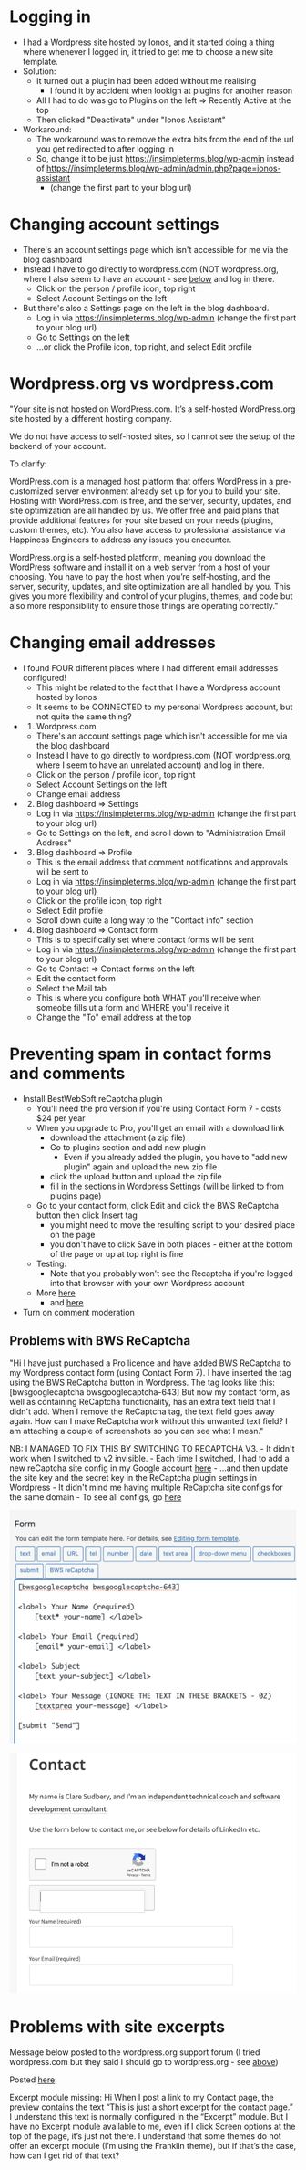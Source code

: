 # Logging in

- I had a Wordpress site hosted by Ionos, and it started doing a thing where whenever I logged in, it tried to get me to choose a new site template.
- Solution:
    - It turned out a plugin had been added without me realising
        - I found it by accident when lookign at plugins for another reason
    - All I had to do was go to Plugins on the left => Recently Active at the top
    - Then clicked "Deactivate" under "Ionos Assistant"
- Workaround:
    - The workaround was to remove the extra bits from the end of the url you get redirected to after logging in
    - So, change it to be just https://insimpleterms.blog/wp-admin instead of https://insimpleterms.blog/wp-admin/admin.php?page=ionos-assistant
        - (change the first part to your blog url)

# Changing account settings

- There's an account settings page which isn't accessible for me via the blog dashboard
- Instead I have to go directly to wordpress.com (NOT wordpress.org, where I also seem to have an account - see [below](#wordpressorg-vs-wordpresscom) and log in there.
    - Click on the person / profile icon, top right
    - Select Account Settings on the left
- But there's also a Settings page on the left in the blog dashboard.
    - Log in via https://insimpleterms.blog/wp-admin (change the first part to your blog url)
    - Go to Settings on the left
    - ...or click the Profile icon, top right, and select Edit profile

# Wordpress.org vs wordpress.com

"Your site is not hosted on WordPress.com. It’s a self-hosted WordPress.org site hosted by a different hosting company. 

We do not have access to self-hosted sites, so I cannot see the setup of the backend of your account.

To clarify:

WordPress.com is a managed host platform that offers WordPress in a pre-customized server environment already set up for you to build your site. Hosting with WordPress.com is free, and the server, security, updates, and site optimization are all handled by us. We offer free and paid plans that provide additional features for your site based on your needs (plugins, custom themes, etc). You also have access to professional assistance via Happiness Engineers to address any issues you encounter.

WordPress.org is a self-hosted platform, meaning you download the WordPress software and install it on a web server from a host of your choosing. You have to pay the host when you’re self-hosting, and the server, security, updates, and site optimization are all handled by you. This gives you more flexibility and control of your plugins, themes, and code but also more responsibility to ensure those things are operating correctly."

# Changing email addresses

- I found FOUR different places where I had different email addresses configured!
    - This might be related to the fact that I have a Wordpress account hosted by Ionos
    - It seems to be CONNECTED to my personal Wordpress account, but not quite the same thing?
- 1. Wordpress.com
    - There's an account settings page which isn't accessible for me via the blog dashboard
    - Instead I have to go directly to wordpress.com (NOT wordpress.org, where I seem to have an unrelated account) and log in there.
    - Click on the person / profile icon, top right
    - Select Account Settings on the left
    - Change email address
- 2. Blog dashboard => Settings
    - Log in via https://insimpleterms.blog/wp-admin (change the first part to your blog url)
    - Go to Settings on the left, and scroll down to "Administration Email Address"
- 3. Blog dashboard => Profile
    - This is the email address that comment notifications and approvals will be sent to
    - Log in via https://insimpleterms.blog/wp-admin (change the first part to your blog url)
    - Click on the profile icon, top right
    - Select Edit profile
    - Scroll down quite a long way to the "Contact info" section
- 4. Blog dashboard => Contact form
    - This is to specifically set where contact forms will be sent
    - Log in via https://insimpleterms.blog/wp-admin (change the first part to your blog url)
    - Go to Contact => Contact forms on the left
    - Edit the contact form
    - Select the Mail tab
    - This is where you configure both WHAT you'll receive when someobe fills ut a form and WHERE you'll receive it
    - Change the "To" email address at the top

# Preventing spam in contact forms and comments

- Install BestWebSoft reCaptcha plugin
    - You'll need the pro version if you're using Contact Form 7 - costs $24 per year
    - When you upgrade to Pro, you'll get an email with a download link
        - download the attachment (a zip file)
        - Go to plugins section and add new plugin
            - Even if you already added the plugin, you have to "add new plugin" again and upload the new zip file
        - click the upload button and upload the zip file
        - fill in the sections in Wordpress Settings (will be linked to from plugins page)
    - Go to your contact form, click Edit and click the BWS ReCaptcha button then click Insert tag
        - you might need to move the resulting script to your desired place on the page
        - you don't have to click Save in both places - either at the bottom of the page or up at top right is fine
    - Testing:
        - Note that you probably won't see the Recaptcha if you're logged into that browser with your own Wordpress account
    - More [here](https://blog.hubspot.com/website/control-spam-integrating-google-invisible-recaptcha-wordpress-site)
        - and [here](https://bestwebsoft.com/documentation/recaptcha/recaptcha-user-guide/#h.w9uy9s6ycn88)
- Turn on comment moderation

## Problems with BWS ReCaptcha

"Hi 
I have just purchased a Pro licence and have added BWS ReCaptcha to my Wordpress contact form (using Contact Form 7). I have inserted the tag using the BWS ReCaptcha button in Wordpress. The tag looks like this: [bwsgooglecaptcha bwsgooglecaptcha-643]
But now my contact form, as well as containing ReCaptcha functionality, has an extra text field that I didn't add. When I remove the ReCaptcha tag, the text field goes away again.
How can I make ReCaptcha work without this unwanted text field?
I am attaching a couple of screenshots so you can see what I mean."

NB: I MANAGED TO FIX THIS BY SWITCHING TO RECAPTCHA V3.
    - It didn't work when I switched to v2 invisible.
    - Each time I switched, I had to add a new reCaptcha site config in my Google account [here](https://www.google.com/recaptcha/admin/site/692824470)
        - ...and then update the site key and the secret key in the ReCaptcha plugin settings in Wordpress
    - It didn't mind me having multiple ReCaptcha site configs for the same domain
    - To see all configs, go [here](https://www.google.com/recaptcha/admin)

![Wordpress-contact-form7-config.png](/resources/images/Wordpress-contact-form7-config.png)

![Wordpress-rogue-BWS-reCaptcha-text-field.png](/resources/images/Wordpress-rogue-BWS-reCaptcha-text-field.png)

# Problems with site excerpts

Message below posted to the wordpress.org support forum (I tried wordpress.com but they said I should go to wordpress.org - see [above](#wordpressorg-vs-wordpresscom))

Posted [here](https://wordpress.org/support/topic/excerpt-module-missing/#new-topic-0):

Excerpt module missing:
Hi
When I post a link to my Contact page, the preview contains the text “This is just a short excerpt for the contact page.”
I understand this text is normally configured in the “Excerpt” module. But I have no Excerpt module available to me, even if I click Screen options at the top of the page, it’s just not there.
I understand that some themes do not offer an excerpt module (I’m using the Franklin theme), but if that’s the case, how can I get rid of that text?